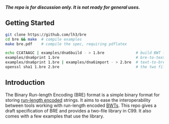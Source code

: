 ***The repo is for discussion only. It is not ready for general uses.***

## Getting Started
```sh
git clone https://github.com/lh3/bre
cd bre && make  # compile examples
make bre.pdf    # compile the spec, requiring pdflatex

echo CCATAAGC | examples/dna6build - > 1.bre              # build BWT for one DNA string
examples/dna6print 1.bre                                  # bre-to-text; new line for sentinel(s)
examples/dna6print 1.bre | examples/dna6import - > 2.bre  # text-to-bre
openssl sha1 1.bre 2.bre                                  # the two files are identical
```

## Introduction

The Binary Run-length Encoding (BRE) format is a simple binary format for
storing [run-length encoded][rle] strings. It aims to ease the interoperability
between tools working with run-length encoded [BWTs][bwt]. This repo gives a
draft specification of BRE and provides a two-file library in C99. It also
comes with a few examples that use the library.

[rle]: https://en.wikipedia.org/wiki/Run-length_encoding
[bwt]: https://en.wikipedia.org/wiki/Burrows%E2%80%93Wheeler_transform
